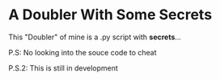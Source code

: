 # A Doubler With Some Secrets
<p>This "Doubler" of mine is a .py script with <strong>secrets</strong>...</p>
<p>P.S: No looking into the souce code to cheat</p>
<p>P.S.2: This is still in development</p>
